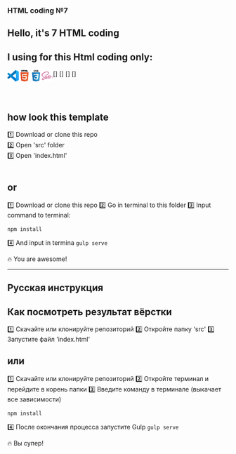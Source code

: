 ### HTML coding №7


## Hello, it's 7 HTML coding


## I using for this Html coding only: 
[<img align="left" alt="Visual Studio Code" width="26px" src="https://raw.githubusercontent.com/github/explore/80688e429a7d4ef2fca1e82350fe8e3517d3494d/topics/visual-studio-code/visual-studio-code.png" />]
[<img align="left" alt="HTML5" width="26px" src="https://raw.githubusercontent.com/github/explore/80688e429a7d4ef2fca1e82350fe8e3517d3494d/topics/html/html.png" />]
[<img align="left" alt="CSS3" width="26px" src="https://raw.githubusercontent.com/github/explore/80688e429a7d4ef2fca1e82350fe8e3517d3494d/topics/css/css.png" />]
[<img align="left" alt="Sass" width="26px" src="https://raw.githubusercontent.com/github/explore/80688e429a7d4ef2fca1e82350fe8e3517d3494d/topics/sass/sass.png" />]

<br>
<br>

## how look this template

1️⃣ Download or clone this repo <br>
2️⃣ Open 'src' folder<br>
3️⃣ Open 'index.html'<br>
<br>

## or

1️⃣ Download or clone this repo
2️⃣ Go in terminal to this folder
3️⃣ Input command to terminal: 

`npm install`

4️⃣ And input in termina
`gulp serve`

🔥 You are awesome!

***

## Русская инструкция

## Как посмотреть результат вёрстки 

1️⃣ Скачайте или клонируйте репозиторий
2️⃣ Откройте папку 'src'
3️⃣ Запустите файл 'index.html'
<br>

## или

1️⃣ Скачайте или клонируйте репозиторий
2️⃣ Откройте терминал и перейдите в корень папки
3️⃣ Введите команду в терминале (выкачает все зависимости)  

`npm install`

4️⃣ После окончания процесса запустите Gulp
`gulp serve`

🔥 Вы супер!

